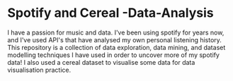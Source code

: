 # Spotify and Cereal -Data-Analysis
I have a passion for music and data. I've been using spotify for years now, and I've used API's that have analysed my own personal listening history.
This repository is a collection of data exploration, data mining, and dataset modelling techniques I have used in order to uncover more of my spotify data!
I also used a cereal dataset to visualise some data for data visualisation practice.
